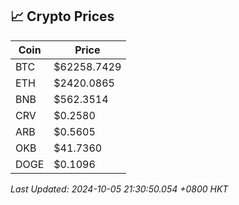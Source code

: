 ## 📈 Crypto Prices

| Coin | Price |
| ---- | ----- |
| BTC | $62258.7429 |
| ETH | $2420.0865 |
| BNB | $562.3514 |
| CRV | $0.2580 |
| ARB | $0.5605 |
| OKB | $41.7360 |
| DOGE | $0.1096 |

_Last Updated: 2024-10-05 21:30:50.054 +0800 HKT_